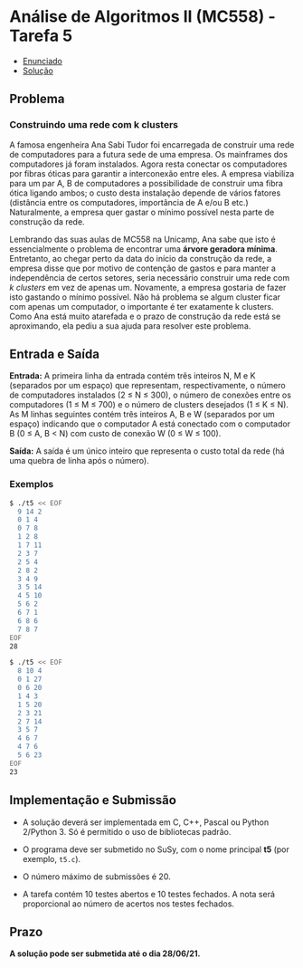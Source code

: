 # Análise de Algoritmos II (MC558) - Tarefa 5

- [Enunciado](./enunc.pdf)
- [Solução](./t5.c)

## Problema

### Construindo uma rede com k clusters

A famosa engenheira Ana Sabi Tudor foi encarregada de construir uma rede de computadores para a futura sede de uma empresa. Os mainframes dos computadores já foram instalados. Agora resta conectar os computadores por fibras óticas para garantir a interconexão entre eles. A empresa viabiliza para um par A, B de computadores a possibilidade de construir uma fibra ótica ligando ambos; o custo desta instalação depende de vários fatores (distância entre os computadores, importância de A e/ou B etc.) Naturalmente, a empresa quer gastar o mínimo possível nesta parte de construção da rede.

Lembrando das suas aulas de MC558 na Unicamp, Ana sabe que isto é essencialmente o problema de encontrar uma **árvore geradora mínima**. Entretanto, ao chegar perto da data do início da construção da rede, a empresa disse que por motivo de contenção de gastos e para manter a independência de certos setores, seria necessário construir uma rede com *k clusters* em vez de apenas um. Novamente, a empresa gostaria de fazer isto gastando o mínimo possível. Não há problema se algum cluster ficar com apenas um computador, o importante é ter exatamente k clusters. Como Ana está muito atarefada e o prazo de construção da rede está se aproximando, ela pediu a sua ajuda para resolver este problema.

## Entrada e Saída

**Entrada:** A primeira linha da entrada contém três inteiros N, M e K (separados por um espaço) que representam, respectivamente, o número de computadores instalados (2 ≤ N ≤ 300), o número de conexões entre os computadores (1 ≤ M ≤ 700) e o número de clusters desejados (1 ≤ K ≤ N). As M linhas seguintes contém três inteiros A, B e W (separados por um espaço) indicando que o computador A está conectado com o computador B (0 ≤ A, B < N) com custo de conexão W (0 ≤ W ≤ 100).

**Saı́da:** A saída é um único inteiro que representa o custo total da rede (há uma quebra de linha após o número).

### Exemplos

```bash
$ ./t5 << EOF
  9 14 2
  0 1 4
  0 7 8
  1 2 8
  1 7 11
  2 3 7
  2 5 4
  2 8 2
  3 4 9
  3 5 14
  4 5 10
  5 6 2
  6 7 1
  6 8 6
  7 8 7
EOF
28
```

```bash
$ ./t5 << EOF
  8 10 4
  0 1 27
  0 6 20
  1 4 3
  1 5 20
  2 3 21
  2 7 14
  3 5 7
  4 6 7
  4 7 6
  5 6 23
EOF
23
```

## Implementação e Submissão

-  A solução deverá ser implementada em C, C++, Pascal ou Python 2/Python 3. Só é permitido o uso de bibliotecas padrão.

- O programa deve ser submetido no SuSy, com o nome principal **t5** (por exemplo, `t5.c`).

- O número máximo de submissões é 20.

- A tarefa contém 10 testes abertos e 10 testes fechados. A nota será proporcional ao número de acertos nos testes fechados.

## Prazo

**A solução pode ser submetida até o dia 28/06/21.**
